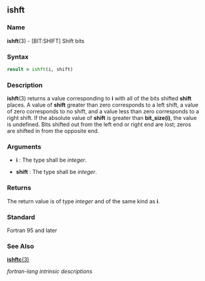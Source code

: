 ## ishft

### **Name**

**ishft**(3) - \[BIT:SHIFT\] Shift bits

### **Syntax**

```fortran
result = ishft(i, shift)
```

### **Description**

**ishft**(3) returns a value corresponding to **i** with all of the bits shifted
**shift** places. A value of **shift** greater than zero corresponds to a left
shift, a value of zero corresponds to no shift, and a value less than
zero corresponds to a right shift. If the absolute value of **shift** is
greater than **bit_size(i)**, the value is undefined. Bits shifted out
from the left end or right end are lost; zeros are shifted in from the
opposite end.

### **Arguments**

- **i**
  : The type shall be _integer_.

- **shift**
  : The type shall be _integer_.

### **Returns**

The return value is of type _integer_ and of the same kind as **i**.

### **Standard**

Fortran 95 and later

### **See Also**

[**ishftc**(3)](#ishftc)

 _fortran-lang intrinsic descriptions_
